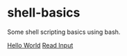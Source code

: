 # shell-basics
Some shell scripting basics using bash.

[Hello World](hello-world.sh)
[Read Input](read-input.sh)
